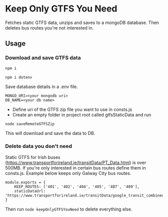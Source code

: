 # Keep Only GTFS You Need

Fetches static GTFS data, unzips and saves to a mongoDB database. Then deletes bus routes you're not interested in.

## Usage

### Download and save GTFS data
```bash
npm i
```

```
npm i dotenv
```
Save database details in a .env file.

```env
MONGO_URI=<your mongodb uri>
DB_NAME=<your db name>
```
* Define uri of the GTFS zip file you want to use in consts.js
* Create an empty folder in project root called gtfsStaticData
and run 

```bash
node saveRemoteGTFSZip
``` 
This will download and save the data to DB.


### Delete data you don't need

Static GTFS for Irish buses (https://www.transportforireland.ie/transitData/PT_Data.html) is over 500MB. If you're only interested in certain bus routes define them in consts.js. Example below keeps only Galway City bus routes.

```
module.exports = {
	KEEP_ROUTES: ['401', '402', '404', '405', '407', '409'],
	staticDataUrl: 'https://www.transportforireland.ie/transitData/google_transit_combined.zip'
}
```

Then run ```node keepOnlyGTFSYouNeed``` to delete everything else.